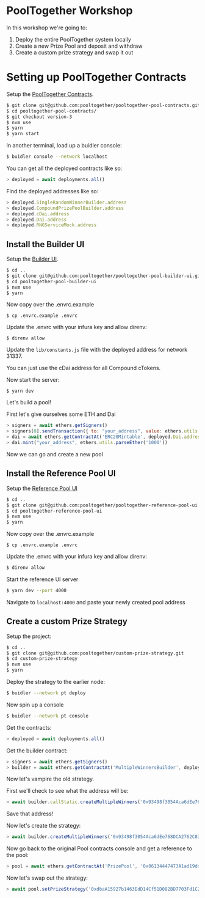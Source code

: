# PoolTogether Workshop

In this workshop we're going to:

1. Deploy the entire PoolTogether system locally
2. Create a new Prize Pool and deposit and withdraw
3. Create a custom prize strategy and swap it out

# Setting up PoolTogether Contracts

Setup the [PoolTogether Contracts](https://github.com/pooltogether/pooltogether-pool-contracts).

```bash
$ git clone git@github.com:pooltogether/pooltogether-pool-contracts.git
$ cd pooltogether-pool-contracts/
$ git checkout version-3
$ nvm use
$ yarn
$ yarn start
```

In another terminal, load up a buidler console:

```bash
$ buidler console --network localhost
```

You can get all the deployed contracts like so:

```js
> deployed = await deployments.all()
```

Find the deployed addresses like so:

```js
> deployed.SingleRandomWinnerBuilder.address
> deployed.CompoundPrizePoolBuilder.address
> deployed.cDai.address 
> deployed.Dai.address
> deployed.RNGServiceMock.address
```

## Install the Builder UI

Setup the [Builder UI](https://github.com/pooltogether/pooltogether-pool-builder-ui).

```bash
$ cd ..
$ git clone git@github.com:pooltogether/pooltogether-pool-builder-ui.git
$ cd pooltogether-pool-builder-ui
$ nvm use
$ yarn
```

Now copy over the .envrc.example

```
$ cp .envrc.example .envrc
```

Update the .envrc with your infura key and allow direnv:

```
$ direnv allow
```

Update the `lib/constants.js` file with the deployed address for network 31337.  

You can just use the cDai address for all Compound cTokens.

Now start the server:

```
$ yarn dev
```

Let's build a pool!

First let's give ourselves some ETH and Dai
```js
> signers = await ethers.getSigners()
> signers[0].sendTransaction({ to: "your_address", value: ethers.utils.parseEther('10') })
> dai = await ethers.getContractAt('ERC20Mintable', deployed.Dai.address, signers[0])
> dai.mint("your_address", ethers.utils.parseEther('1000'))
```

Now we can go and create a new pool

## Install the Reference Pool UI

Setup the [Reference Pool UI](https://github.com/pooltogether/pooltogether-reference-pool-ui)

```bash
$ cd ..
$ git clone git@github.com:pooltogether/pooltogether-reference-pool-ui.git
$ cd pooltogether-reference-pool-ui
$ nvm use
$ yarn
```

Now copy over the .envrc.example

```
$ cp .envrc.example .envrc
```

Update the .envrc with your infura key and allow direnv:

```bash
$ direnv allow
```

Start the reference UI server

```bash
$ yarn dev --port 4000
```

Navigate to `localhost:4000` and paste your newly created pool address


## Create a custom Prize Strategy

Setup the project:

```bash
$ cd ..
$ git clone git@github.com:pooltogether/custom-prize-strategy.git
$ cd custom-prize-strategy
$ nvm use
$ yarn
```

Deploy the strategy to the earlier node:

```bash
$ buidler --network pt deploy
```

Now spin up a console

```bash
$ buidler --network pt console
```

Get the contracts:

```js
> deployed = await deployments.all()
```

Get the builder contract:

```js
> signers = await ethers.getSigners()
> builder = await ethers.getContractAt('MultipleWinnersBuilder', deployed.MultipleWinnersBuilder.address, signers[0])
```

Now let's vampire the old strategy.

First we'll check to see what the address will be:

```js
> await builder.callStatic.createMultipleWinners('0x93498f3054Aca6dEe768DCA2762C83FC0F06c70d', 2)
```

Save that address!

Now let's create the strategy:

```js
> await builder.createMultipleWinners('0x93498f3054Aca6dEe768DCA2762C83FC0F06c70d', 2)
```

Now go back to the original Pool contracts console and get a reference to the pool:

```js
> pool = await ethers.getContractAt('PrizePool', '0x06134447473A1ad19dd05554780816C542486d15', signers[0])
```

Now let's swap out the strategy:

```js
> await pool.setPrizeStrategy('0xdbaA15927b1463EdD14Cf51D082BD7703Fd1C238')
```

